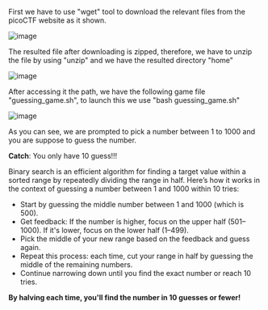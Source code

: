 First we have to use "wget" tool to download the relevant files from the picoCTF website as it shown.

![image](https://github.com/user-attachments/assets/f8e5e2e8-7b9e-412f-8957-7c569123b342)

The resulted file after downloading is zipped, therefore, we have to unzip the file by using "unzip" and we have the resulted directory "home"

![image](https://github.com/user-attachments/assets/0be11746-3e4b-4ddb-842a-7414f12eeb22)


After accessing it the path, we have the following game file "guessing_game.sh", to launch this we use "bash guessing_game.sh"

![image](https://github.com/user-attachments/assets/3adf0167-19bf-4489-b2d3-27dadc6063c3)


As you can see, we are prompted to pick a number between 1 to 1000 and you are suppose to guess the number.

**Catch**: You only have 10 guess!!!

Binary search is an efficient algorithm for finding a target value within a sorted range by repeatedly dividing the range in half. Here’s how it works in the context of guessing a number between 1 and 1000 within 10 tries:

* Start by guessing the middle number between 1 and 1000 (which is 500).
* Get feedback: If the number is higher, focus on the upper half (501–1000). If it's lower, focus on the lower half (1–499).
* Pick the middle of your new range based on the feedback and guess again.
* Repeat this process: each time, cut your range in half by guessing the middle of the remaining numbers.
* Continue narrowing down until you find the exact number or reach 10 tries.

**By halving each time, you'll find the number in 10 guesses or fewer!**
